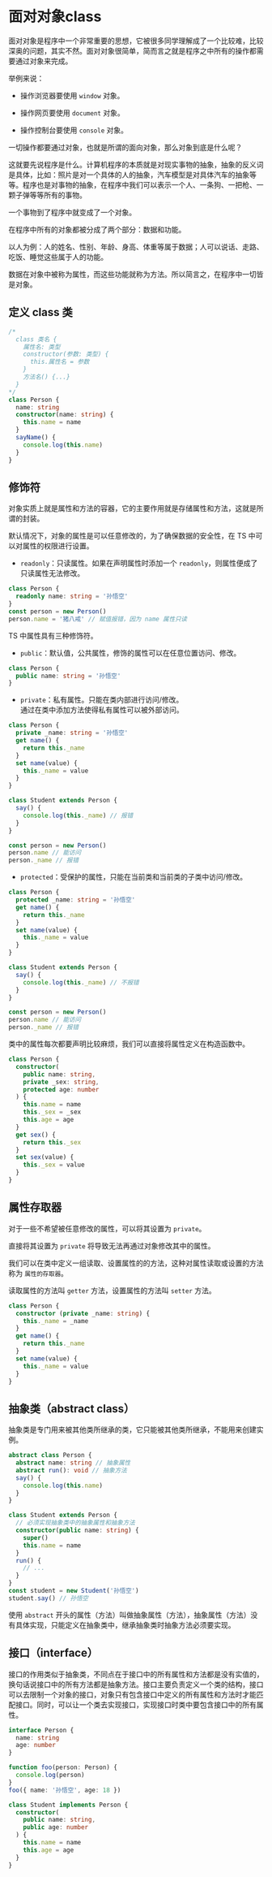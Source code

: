 # 面对对象class

面对对象是程序中一个非常重要的思想，它被很多同学理解成了一个比较难，比较深奥的问题，其实不然。面对对象很简单，简而言之就是程序之中所有的操作都需要通过对象来完成。

举例来说：

- 操作浏览器要使用 `window` 对象。

- 操作网页要使用 `document` 对象。

- 操作控制台要使用 `console` 对象。

一切操作都要通过对象，也就是所谓的面向对象，那么对象到底是什么呢？

这就要先说程序是什么。计算机程序的本质就是对现实事物的抽象，抽象的反义词是具体，比如：照片是对一个具体的人的抽象，汽车模型是对具体汽车的抽象等等。程序也是对事物的抽象，在程序中我们可以表示一个人、一条狗、一把枪、一颗子弹等等所有的事物。

一个事物到了程序中就变成了一个对象。

在程序中所有的对象都被分成了两个部分：数据和功能。

以人为例：人的姓名、性别、年龄、身高、体重等属于数据；人可以说话、走路、吃饭、睡觉这些属于人的功能。

数据在对象中被称为属性，而这些功能就称为方法。所以简言之，在程序中一切皆是对象。

## 定义 class 类

```ts
/*
  class 类名 {
    属性名: 类型
    constructor(参数: 类型) {
      this.属性名 = 参数
    }
    方法名() {...}
  }
*/
class Person {
  name: string
  constructor(name: string) {
    this.name = name
  }
  sayName() {
    console.log(this.name)
  }
}
```

## 修饰符

对象实质上就是属性和方法的容器，它的主要作用就是存储属性和方法，这就是所谓的封装。

默认情况下，对象的属性是可以任意修改的，为了确保数据的安全性，在 TS 中可以对属性的权限进行设置。

- `readonly`：只读属性。如果在声明属性时添加一个 `readonly`，则属性便成了只读属性无法修改。

```ts
class Person {
  readonly name: string = '孙悟空'
}
const person = new Person()
person.name = '猪八戒' // 赋值报错，因为 name 属性只读
```

TS 中属性具有三种修饰符。

- `public`：默认值，公共属性，修饰的属性可以在任意位置访问、修改。

```ts
class Person {
  public name: string = '孙悟空'
}
```

- `private`：私有属性。只能在类内部进行访问/修改。  
通过在类中添加方法使得私有属性可以被外部访问。

```ts
class Person {
  private _name: string = '孙悟空'
  get name() {
    return this._name
  }
  set name(value) {
    this._name = value
  }
}

class Student extends Person {
  say() {
    console.log(this._name) // 报错
  }
}

const person = new Person()
person.name // 能访问
person._name // 报错
```

- `protected`：受保护的属性，只能在当前类和当前类的子类中访问/修改。

```ts
class Person {
  protected _name: string = '孙悟空'
  get name() {
    return this._name
  }
  set name(value) {
    this._name = value
  }
}

class Student extends Person {
  say() {
    console.log(this._name) // 不报错
  }
}

const person = new Person()
person.name // 能访问
person._name // 报错
```

类中的属性每次都要声明比较麻烦，我们可以直接将属性定义在构造函数中。

```ts
class Person {
  constructor(
    public name: string,
    private _sex: string,
    protected age: number
  ) {
    this.name = name
    this._sex = _sex
    this.age = age
  }
  get sex() {
    return this._sex
  }
  set sex(value) {
    this._sex = value
  }
}
```

## 属性存取器

对于一些不希望被任意修改的属性，可以将其设置为 `private`。

直接将其设置为 `private` 将导致无法再通过对象修改其中的属性。

我们可以在类中定义一组读取、设置属性的的方法，这种对属性读取或设置的方法称为 `属性的存取器`。

读取属性的方法叫 `getter` 方法，设置属性的方法叫 `setter` 方法。

```ts
class Person {
  constructor (private _name: string) {
    this._name = _name
  }
  get name() {
    return this._name
  }
  set name(value) {
    this._name = value
  }
}
```

## 抽象类（abstract class）

抽象类是专门用来被其他类所继承的类，它只能被其他类所继承，不能用来创建实例。

```ts
abstract class Person {
  abstract name: string // 抽象属性
  abstract run(): void // 抽象方法
  say() {
    console.log(this.name)
  }
}

class Student extends Person {
  // 必须实现抽象类中的抽象属性和抽象方法
  constructor(public name: string) {
    super()
    this.name = name
  }
  run() {
    // ...
  }
}
const student = new Student('孙悟空')
student.say() // 孙悟空
```

使用 `abstract` 开头的属性（方法）叫做抽象属性（方法），抽象属性（方法）没有具体实现，只能定义在抽象类中，继承抽象类时抽象方法必须要实现。

## 接口（interface）

接口的作用类似于抽象类，不同点在于接口中的所有属性和方法都是没有实值的，换句话说接口中的所有方法都是抽象方法。接口主要负责定义一个类的结构，接口可以去限制一个对象的接口，对象只有包含接口中定义的所有属性和方法时才能匹配接口。同时，可以让一个类去实现接口，实现接口时类中要包含接口中的所有属性。

```ts
interface Person {
  name: string
  age: number
}

function foo(person: Person) {
  console.log(person)
}
foo({ name: '孙悟空', age: 18 })

class Student implements Person {
  constructor(
    public name: string,
    public age: number
  ) {
    this.name = name
    this.age = age
  }
}
```
